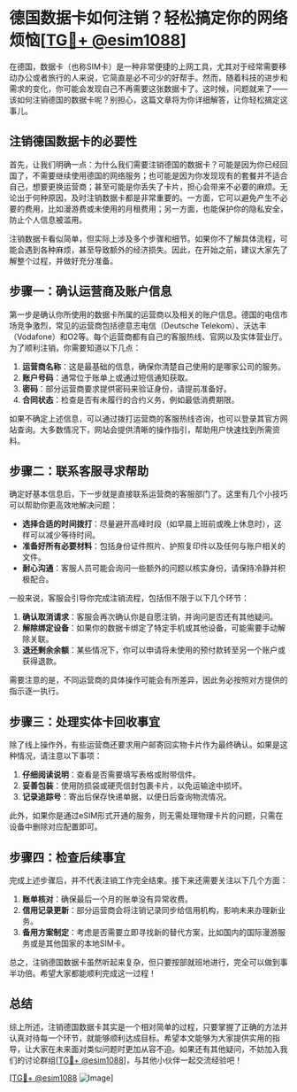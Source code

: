 # 德国数据卡如何注销？轻松搞定你的网络烦恼[[TG💪+ @esim1088](https://t.me/s/esim1088)]

在德国，数据卡（也称SIM卡）是一种非常便捷的上网工具，尤其对于经常需要移动办公或者旅行的人来说，它简直是必不可少的好帮手。然而，随着科技的进步和需求的变化，你可能会发现自己不再需要这张数据卡了。这时候，问题就来了——该如何注销德国的数据卡呢？别担心，这篇文章将为你详细解答，让你轻松搞定这事儿。

## 注销德国数据卡的必要性

首先，让我们明确一点：为什么我们需要注销德国的数据卡？可能是因为你已经回国了，不需要继续使用德国的网络服务；也可能是因为你发现现有的套餐并不适合自己，想要更换运营商；甚至可能是你丢失了卡片，担心会带来不必要的麻烦。无论出于何种原因，及时注销数据卡都是非常重要的。一方面，它可以避免产生不必要的费用，比如漫游费或未使用的月租费用；另一方面，也能保护你的隐私安全，防止个人信息被滥用。

注销数据卡看似简单，但实际上涉及多个步骤和细节。如果你不了解具体流程，可能会遇到各种麻烦，甚至导致额外的经济损失。因此，在开始之前，建议大家先了解整个过程，并做好充分准备。

## 步骤一：确认运营商及账户信息

第一步是确认你所使用的数据卡所属的运营商以及相关的账户信息。德国的电信市场竞争激烈，常见的运营商包括德意志电信（Deutsche Telekom）、沃达丰（Vodafone）和O2等。每个运营商都有自己的客服热线、官网以及实体营业厅。为了顺利注销，你需要知道以下几点：

1. **运营商名称**：这是最基础的信息，确保你清楚自己使用的是哪家公司的服务。
2. **账户号码**：通常位于账单上或通过短信通知获取。
3. **密码**：部分运营商要求提供密码来验证身份，请提前准备好。
4. **合同状态**：检查是否有未履行的合约义务，例如最低消费期限。

如果不确定上述信息，可以通过拨打运营商的客服热线咨询，也可以登录其官方网站查询。大多数情况下，网站会提供清晰的操作指引，帮助用户快速找到所需资料。

## 步骤二：联系客服寻求帮助

确定好基本信息后，下一步就是直接联系运营商的客服部门了。这里有几个小技巧可以帮助你更高效地解决问题：

- **选择合适的时间拨打**：尽量避开高峰时段（如早晨上班前或晚上休息时），这样可以减少等待时间。
- **准备好所有必要材料**：包括身份证件照片、护照复印件以及任何与账户相关的文件。
- **耐心沟通**：客服人员可能会询问一些额外的问题以核实身份，请保持冷静并积极配合。

一般来说，客服会引导你完成注销流程，包括但不限于以下几个环节：

1. **确认取消请求**：客服会再次确认你是自愿注销，并询问是否还有其他疑问。
2. **解除绑定设备**：如果你的数据卡绑定了特定手机或其他设备，可能需要手动解除关联。
3. **退还剩余余额**：某些情况下，你可以申请将未使用的预付款转至另一个账户或获得退款。

需要注意的是，不同运营商的具体操作可能会有所差异，因此务必按照对方提供的指示逐一执行。

## 步骤三：处理实体卡回收事宜

除了线上操作外，有些运营商还要求用户邮寄回实物卡片作为最终确认。如果是这种情况，请注意以下事项：

1. **仔细阅读说明**：查看是否需要填写表格或附带信件。
2. **妥善包装**：使用防损袋或硬壳信封包裹卡片，以免运输途中损坏。
3. **记录追踪号**：寄出后保存快递单据，以便日后查询物流情况。

此外，如果你是通过eSIM形式开通的服务，则无需处理物理卡片的问题，只需在设备中删除对应配置即可。

## 步骤四：检查后续事宜

完成上述步骤后，并不代表注销工作完全结束。接下来还需要关注以下几个方面：

1. **账单核对**：确保最后一个月的账单没有异常收费。
2. **信用记录更新**：部分运营商会将注销记录同步给信用机构，影响未来办理新业务。
3. **备用方案制定**：考虑是否需要立即寻找新的替代方案，比如国内的国际漫游服务或是其他国家的本地SIM卡。

总之，注销德国数据卡虽然听起来复杂，但只要按部就班地进行，完全可以做到事半功倍。希望大家都能顺利完成这一过程！

## 总结

综上所述，注销德国数据卡其实是一个相对简单的过程，只要掌握了正确的方法并认真对待每一个环节，就能够顺利达成目标。希望本文能够为大家提供实用的指导，让大家在未来面对类似问题时更加从容不迫。如果还有其他疑问，不妨加入我们的讨论群组[[TG💪+ @esim1088](https://t.me/s/esim1088)]，与其他小伙伴一起交流经验吧！

[[TG💪+ @esim1088](https://t.me/s/esim1088) ![Image](https://i.postimg.cc/4NQfJmqS/Snipaste-2025-05-13-00-14-12.png)]